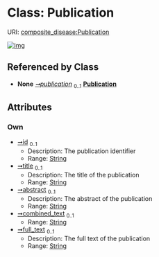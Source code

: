 
# Class: Publication




URI: [composite_disease:Publication](http://w3id.org/ontogpt/composite_disease/Publication)


[![img](https://yuml.me/diagram/nofunky;dir:TB/class/[TextWithTriples]++-%20publication%200..1>[Publication&#124;id:string%20%3F;title:string%20%3F;abstract:string%20%3F;combined_text:string%20%3F;full_text:string%20%3F],[TextWithTriples])](https://yuml.me/diagram/nofunky;dir:TB/class/[TextWithTriples]++-%20publication%200..1>[Publication&#124;id:string%20%3F;title:string%20%3F;abstract:string%20%3F;combined_text:string%20%3F;full_text:string%20%3F],[TextWithTriples])

## Referenced by Class

 *  **None** *[➞publication](textWithTriples__publication.md)*  <sub>0..1</sub>  **[Publication](Publication.md)**

## Attributes


### Own

 * [➞id](publication__id.md)  <sub>0..1</sub>
     * Description: The publication identifier
     * Range: [String](types/String.md)
 * [➞title](publication__title.md)  <sub>0..1</sub>
     * Description: The title of the publication
     * Range: [String](types/String.md)
 * [➞abstract](publication__abstract.md)  <sub>0..1</sub>
     * Description: The abstract of the publication
     * Range: [String](types/String.md)
 * [➞combined_text](publication__combined_text.md)  <sub>0..1</sub>
     * Range: [String](types/String.md)
 * [➞full_text](publication__full_text.md)  <sub>0..1</sub>
     * Description: The full text of the publication
     * Range: [String](types/String.md)
